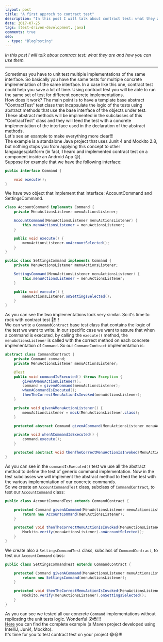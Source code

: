 ```yaml
---
layout: post
title: "A first approch to contract test"
description: "In this post I will talk about contract test: what they are and how you can use them."
date: 2017-07-25
tags: [test-driven-development, java]
comments: true
seo:
 - type: "BlogPosting"
---
```


*In this post I will talk about contract test: what they are and how you can use them.*

---

Sometimes you have to unit test multiple implementations of the same interface. So basically you have the same tests for multiple concrete implementation of the same interface. In a case like this one, contract test could help you save a lot of time. Using contract test you will be able to run the same set of test for different concrete implementations.  
How does it work? The main point is to have a template base abstract "ContractTest" test class that incapsulate the logic of the tests using abstract methods that use the base interface of the objects under test. These abstract methods will be implmented in the subclasses of this "ContractTest" class and they will feed the test with a concrete implementation of the interface used in the declaration of the abstract methods.  
Let's see an example to make everything more clear!!!  
The example is a standalone Java project that uses Junit 4 and Mockito 2.8, but nothing stops you from applying this concept to other languages/platform (in fact, I heard and implemented contract test on a component inside an Android App :heart_eyes:).  
Suppose for example that we have the following interface:

```java
public interface Command {

    void execute();
}
```

We have two object that implement that interface: AccountCommand and SettingsCommand.

```java
class AccountCommand implements Command {
    private MenuActionsListener menuActionsListener;

    AccountCommand(MenuActionsListener menuActionsListener) {
        this.menuActionsListener = menuActionsListener;
    }

    public void execute() {
        menuActionsListener.onAccountSelected();
    }
}

public class SettingsCommand implements Command {
    private MenuActionsListener menuActionsListener;

    SettingsCommand(MenuActionsListener menuActionsListener) {
        this.menuActionsListener = menuActionsListener;
    }

    public void execute() {
        menuActionsListener.onSettingsSelected();
    }
}
```

As you can see the two implementations look very similar. So it's time to rock with contract test :metal:!!!!  
We can write a `CommandContract` base test class that contains the logic of the test we want to write. In our specific case we want to assure that when a command is executed, by calling the `execute()` method, the `menuActionsListener` is called with the correct method on each concrete implementation of `Command`. So our `CommandContract` implementation is:

```java
abstract class CommandContract {
    private Command command;
    private MenuActionsListener menuActionsListener;

    @Test
    public void commandIsExecuted() throws Exception {
        givenAMenuActionListener();
        command = givenACommand(menuActionsListener);
        whenACommandIsExecuted();
        thenTheCorrectMenuActionIsInvoked(menuActionsListener);
    }

    private void givenAMenuActionListener() {
        menuActionsListener = mock(MenuActionsListener.class);
    }

    protected abstract Command givenACommand(MenuActionsListener menuActionsListener);

    private void whenACommandIsExecuted() {
        command.execute();
    }

    protected abstract void thenTheCorrectMenuActionIsInvoked(MenuActionsListener menuActionsListener);
}
```

As you can see in the `commandIsExecuted()` test we use all the abstract method to define the test of generic command implementation. Now in the test subclasses we will implement the abstract method to feed the test with the various implementation of our concrete commands.  
So we create an `AccountCommandTest` class, subclass of `CommandContract`, to test our `AccountCommand` class:

```java
public class AccountCommandTest extends CommandContract {

    protected Command givenACommand(MenuActionsListener menuActionsListener) {
        return new AccountCommand(menuActionsListener);
    }

    protected void thenTheCorrectMenuActionIsInvoked(MenuActionsListener menuActionsListener) {
        Mockito.verify(menuActionsListener).onAccountSelected();
    }
}
```

We create also a `SettingsCommandTest` class, subclass of `CommandContract`, to test our `AccountCommand` class:

```java
public class SettingsCommandTest extends CommandContract {

    protected Command givenACommand(MenuActionsListener menuActionsListener) {
        return new SettingsCommand(menuActionsListener);
    }

    protected void thenTheCorrectMenuActionIsInvoked(MenuActionsListener menuActionsListener) {
        Mockito.verify(menuActionsListener).onSettingsSelected();
    }
}
```

As you can see we tested all our concrete `Command` implementations without replicating the unit tests logic.
Wonderful :open_mouth::heart_eyes:!!!  
[Here](https://drive.google.com/open?id=0Bx4GYUTmBfaJRmlRN0xteFdnanM "Contract test java example") you can find the complete example (a Maven project developed using IntelliJ, Juni4, Mockito).  
It's time for you to test contract test on your project :joy::laughing:!!!
